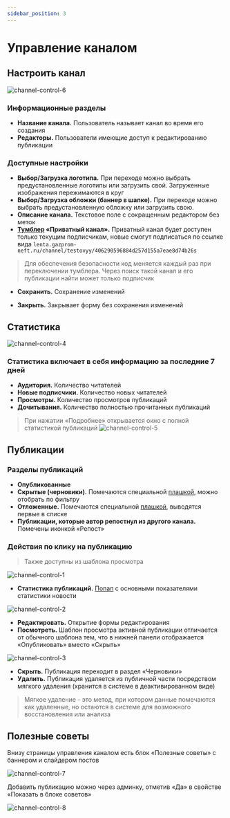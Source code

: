 ```yaml
---
sidebar_position: 3
---
```


# Управление каналом

## Настроить канал

![channel-control-6](../assets/channel-control-6.jpg)

### Информационные разделы

* **Название канала.** Пользователь называет канал во время его создания
* **Редакторы.** Пользователи имеющие доступ к редактированию публикации

### Доступные настройки

* **Выбор/Загрузка логотипа.** При переходе можно выбрать предустановленные логотипы или загрузить свой. Загруженные изображения пережимаются в круг
* **Выбор/Загрузка обложки (баннер в шапке).** При переходе можно выбрать предустановленную обложку или загрузить свою.
* **Описание канала.** Текстовое поле с сокращенным редактором без меток
* **[Тумблер](../glossary/glossary.md#тумблер--переключатель-между-двумя-состояниями-вклвыкл) «Приватный канал».** Приватный канал будет доступен только текущим подписчикам, новые смогут подписаться по ссылке вида `lenta.gazprom-neft.ru/channel/testovyy/406290596884d257d155a7eae8d74b26s`

> Для обеспечения безопасности код меняется каждый раз при переключении тумблера. Через поиск такой канал и его публикации найти может только подписчик

* **Сохранить.** Сохранение изменений

* **Закрыть.** Закрывает форму без сохранения изменений

## Статистика

![channel-control-4](../assets/channel-control-4.jpg)

### Статистика включает в себя информацию за последние 7 дней

* **Аудитория.** Количество читателей
* **Новые подписчики.** Количество новых читателей
* **Просмотры.** Количество просмотров публикаций
* **Дочитывания.** Количество полностью прочитанных публикаций

> При нажатии «Подробнее» открывается окно с полной статистикой публикаций
![channel-control-5](../assets/channel-control-5.jpg)

## Публикации

### Разделы публикаций

* **Опубликованные**
* **Скрытые (черновики).** Помечаются специальной [плашкой](../glossary/glossary.md#плашки-–-прямоугольники-на-фоне-залитые-цветом-которые-стоят-под-всеми-объектами-или-частично), можно отобрать по фильтру
* **Отложенные.** Помечаются специальной [плашкой](../glossary/glossary.md#плашки-–-прямоугольники-на-фоне-залитые-цветом-которые-стоят-под-всеми-объектами-или-частично), выводятся первые в списке
* **Публикации, которые автор репостнул из другого канала.** Помечены иконкой «Репост»

### Действия по клику на публикацию

> Также доступны из шаблона просмотра

![channel-control-1](../assets/channel-control-1.jpg)

* **Статистика публикаций.** [Попап](../glossary/glossary.md#попап-pop-up-–-всплывающее-окно-которое-появляется-во-время-посещения-страницы) с основными показателями статистики новости

![channel-control-2](../assets/channel-control-2.jpg)

* **Редактировать.** Открытие формы редактирования
* **Посмотреть.** Шаблон просмотра активной публикации отличается от обычного шаблона тем, что в нижней панели отображается «Опубликовать» вместо «Скрыть»

![channel-control-3](../assets/channel-control-3.jpg)

* **Скрыть.** Публикация переходит в раздел «Черновики»
* **Удалить.** Публикация удаляется из публичной части посредством мягкого удаления (хранится в системе в деактивированном виде)

> Мягкое удаление - это метод, при котором данные помечаются как удаленные, но остаются в системе для возможного восстановления или анализа

## Полезные советы

Внизу страницы управления каналом есть блок «Полезные советы» с баннером и слайдером постов

![channel-control-7](../assets/channel-control-7.jpg)

Добавить публикацию можно через админку, отметив «Да» в свойстве «Показать в блоке советов»

![channel-control-8](../assets/channel-control-8.jpg)
